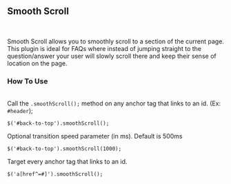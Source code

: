 Smooth Scroll
-------
<br/>

Smooth Scroll allows you to smoothly scroll to a section of the current page. This plugin is ideal for FAQs where instead of jumping straight to the question/answer your user will slowly scroll there and keep their sense of location on the page.

### How To Use
<br/>
Call the <code>.smoothScroll();</code> method on any anchor tag that links to an id. (Ex: <code>#header</code>);

    $('#back-to-top').smoothScroll();
    
Optional transition speed parameter (in ms). Default is 500ms
    
    $('#back-to-top').smoothScroll(1000);

Target every anchor tag that links to an id.

    $('a[href^=#]').smoothScroll();